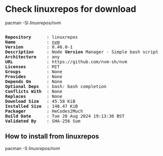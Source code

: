 # Check linuxrepos for download

pacman -Si *linuxrepos/nvm*

<div class="highlight"><pre class="highlight"><text>
<b>Repository</b>      : linuxrepos
<b>Name</b>            : <a href="../../x86_64/nvm-0.40.0-1-any.pkg.tar.zst">nvm</a>
<b>Version</b>         : 0.40.0-1
<b>Description</b>     : Node <b>Version</b> Manager - Simple bash script to manage multiple active node.js versions
<b>Architecture</b>    : any
<b>URL</b>             : https://github.com/nvm-sh/nvm
<b>Licenses</b>        : MIT
<b>Groups</b>          : None
<b>Provides</b>        : None
<b>Depends On</b>      : None
<b>Optional Deps</b>   : bash: bash completion
<b>Conflicts With</b>  : None
<b>Replaces</b>        : None
<b>Download Size</b>   : 45.58 KiB
<b>Installed Size</b>  : 148.47 KiB
<b>Packager</b>        : HeCodes2Much <wayne6324@gmail.com>
<b>Build Date</b>      : Tue 20 Aug 2024 19:13:36 BST
<b>Validated By</b>    : SHA-256 Sum
</text></pre></div>

## How to install from linuxrepos

pacman -S *linuxrepos/nvm*
